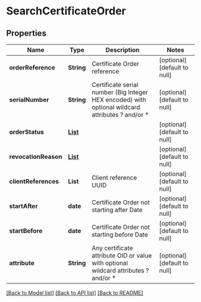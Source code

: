 # SearchCertificateOrder
## Properties

| Name | Type | Description | Notes |
|------------ | ------------- | ------------- | -------------|
| **orderReference** | **String** | Certificate Order reference | [optional] [default to null] |
| **serialNumber** | **String** | Certificate serial number (Big Integer HEX encoded) with optional wildcard attributes ? and/or * | [optional] [default to null] |
| **orderStatus** | [**List**](CertificateOrderStatus.md) |  | [optional] [default to null] |
| **revocationReason** | [**List**](RevocationReason.md) |  | [optional] [default to null] |
| **clientReferences** | **List** | Client reference UUID | [optional] [default to null] |
| **startAfter** | **date** | Certificate Order not starting after Date | [optional] [default to null] |
| **startBefore** | **date** | Certificate Order not starting before Date | [optional] [default to null] |
| **attribute** | **String** | Any certificate attribute OID or value with optional wildcard attributes ? and/or * | [optional] [default to null] |

[[Back to Model list]](../README.md#documentation-for-models) [[Back to API list]](../README.md#documentation-for-api-endpoints) [[Back to README]](../README.md)


